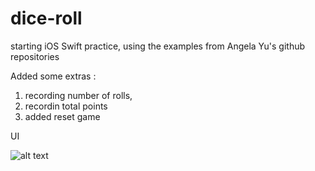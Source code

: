 # dice-roll
starting iOS Swift practice, using the examples from Angela Yu's github repositories

Added some extras : 

1. recording number of rolls, 
2. recordin total points
3. added reset game

UI

![alt text](finalProduct.png)
